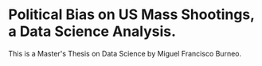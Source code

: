 # Political Bias on US Mass Shootings, a Data Science Analysis.

This is a Master's Thesis on Data Science by Miguel Francisco Burneo.
